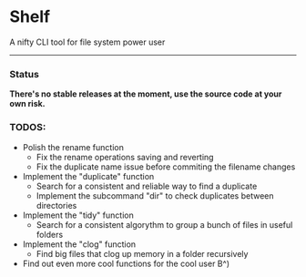# Shelf 
A nifty CLI tool for file system power user 

--- 

### Status

**There's no stable releases at the moment, use the source code at your own risk.**

### TODOS: 

- Polish the rename function
    - Fix the rename operations saving and reverting
    - Fix the duplicate name issue before commiting the filename changes
- Implement the "duplicate" function
    - Search for a consistent and reliable way to find a duplicate
    - Implement the subcommand "dir" to check duplicates between directories 
- Implement the "tidy" function
    - Search for a consistent algorythm to group a bunch of files in useful folders
- Implement the "clog" function
    - Find big files that clog up memory in a folder recursively
- Find out even more cool functions for the cool user B^)